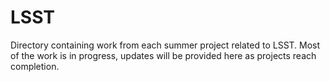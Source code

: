 # LSST

Directory containing work from each summer project related to LSST. Most of the work is in progress, updates will be provided here as projects reach completion. 
